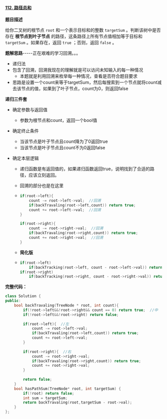 #### [112. 路径总和](https://leetcode.cn/problems/path-sum/)

**题目描述**

给你二叉树的根节点 `root` 和一个表示目标和的整数 `targetSum` 。判断该树中是否存在 **根节点到叶子节点** 的路径，这条路径上所有节点值相加等于目标和 `targetSum` 。如果存在，返回 `true` ；否则，返回 `false` 。

**题解思路**-----正在艰难的学习回溯。。。

- 递归法
- 包含了回溯，回溯我现在的理解就是可以访问未知输入的每一种情况
  - 本题就是利用回溯来枚举每一种情况，查看是否符合题目要求
- 思路是设置一个count来等于targetSum，然后每搜索到一个节点就将count减去该节点的值，如果到了叶子节点，count为0，则返回false

**递归三件套**

- 确定参数与返回值

  - 参数为根节点和count，返回一个bool值

- 确定终止条件

  - 当该节点是叶子节点且count降为了0返回true
  - 当该节点是叶子节点且count不为0返回false

- 确定本层逻辑

  - 递归函数是有返回值的，如果递归函数返回true，说明找到了合适的路径，应该立刻返回。

  - 回溯的部分也是在这里

  - ```c++
    if(root->left){
        count -= root->left->val;  //回溯
        if(backTravaling(root->left,count)) return true;
       	count += root->left->val;  //回溯
    }
            
    if(root->right){
     	count -= root->right->val;  //回溯
        if(backTravaling(root->right,count)) return true;
        count += root->right->val;	//回溯
    }
    ```

  - **简化版**

  - ```c++
    if(root->left) 
        if(backTracking(root->left, count - root->left->val)) return true;
    if(root->right)
        if(backTracking(root->right, count - root->right->val)) return true;
    ```

**完整代码：**

```c++
class Solution {
public:
    bool backTravaling(TreeNode * root, int count){
        if(!root->left&&!root->right&& count == 0) return true;  //中
        if(!root->left&&!root->right) return false;
        
        if(root->left){  //左
            count -= root->left->val;
            if(backTravaling(root->left,count)) return true;
            count += root->left->val;
        }
        
        if(root->right){  //右
            count -= root->right->val;
            if(backTravaling(root->right,count)) return true;
            count += root->right->val;
        }
        
        return false;
    }
    bool hasPathSum(TreeNode* root, int targetSum) {
        if(!root) return false;
        int sum = targetSum;
        return backTravaling(root,targetSum - root->val);
    }
};
```



